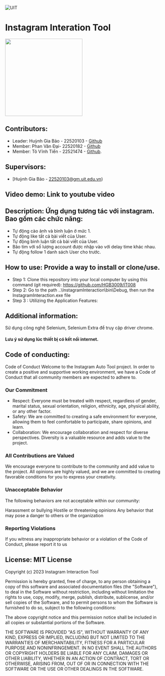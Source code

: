 ![UIT](https://img.shields.io/badge/from-UIT%20VNUHCM-blue?style=for-the-badge&link=https%3A%2F%2Fwww.uit.edu.vn%2F)

# Instagram Interation Tool

<img src="https://scontent.xx.fbcdn.net/v/t1.15752-9/410743064_673104878343788_5498287861708088725_n.png?stp=dst-png_p206x206&_nc_cat=108&ccb=1-7&_nc_sid=510075&_nc_eui2=AeGbDayKS7LZyEcKS-hLznZo565IDjl-yIznrkgOOX7IjAfQfsbcZYE0Iz05BLCGCgHfFs7J9a-msH99Hf2oXZM8&_nc_ohc=oEo88KpSVsMAX8_i7nt&_nc_ad=z-m&_nc_cid=0&_nc_ht=scontent.xx&oh=03_AdTfBNWUxSihffadoBdehcm3tpK4TzS8ytGrK0ujVRwYRg&oe=65A9A71B" width="250"/>

## **Contributors**:
- Leader: Huỳnh Gia Bảo - 22520103 - [Github](https://github.com/HGB3009)
- Member: Phan Văn Đại- 22520182 - [Github](https://github.com/PhanVanDiej)
- Member: Tô Vĩnh Tiến - 22521474 - [Github](https://github.com/Terry).

## **Supervisors**:

- [Huỳnh Gia Bảo - 22520103@gm.uit.edu.vn)

## **Video demo**: Link to youtube video

## **Description**: Ứng dụng tương tác với instagram. Bao gồm các chức năng:
- Tự động cào ảnh và bình luận ở mức 1.
- Tự động like tất cả bài viết của User.
- Tự động bình luận tất cả bài viết của User.
- Bão tim với số lượng account được nhập vào với delay time khác nhau.
- Tự động follow 1 danh sách User cho trước.
  
## **How to use**: Provide a way to install or clone/use.
* Step 1: Clone this repository into your local computer by using this command (git required):
 https://github.com/HGB3009/IT008
* Step 2: Go to the path ..\InstagramInteraction\bin\Debug\, then run the InstagramInteraction.exe file
* Step 3 : Utilizing the Application Features:
## **Additional information**: 
Sử dụng công nghệ Selenium, Selenium Extra để truy cập driver chrome.
#### Lưu ý sử dụng lúc thiết bị có kết nối internet.

## **Code of conducting**:  
Code of Conduct
Welcome to the Instagram Auto Tool project. In order to create a positive and supportive working environment, we have a Code of Conduct that all community members are expected to adhere to.

### Our Commitment
* Respect: Everyone must be treated with respect, regardless of gender, marital status, sexual orientation, religion, ethnicity, age, physical ability, or any other factor.
* Safety: We are committed to creating a safe environment for everyone, allowing them to feel comfortable to participate, share opinions, and learn.
* Collaboration: We encourage collaboration and respect for diverse perspectives. Diversity is a valuable resource and adds value to the project.
### All Contributions are Valued
We encourage everyone to contribute to the community and add value to the project. All opinions are highly valued, and we are committed to creating favorable conditions for you to express your creativity.
### Unacceptable Behavior
The following behaviors are not acceptable within our community:

Harassment or bullying
Hostile or threatening opinions
Any behavior that may pose a danger to others or the organization
### Reporting Violations
If you witness any inappropriate behavior or a violation of the Code of Conduct, please report it to us
## **License**: MIT License

Copyright (c) 2023 Instagram Interaction Tool

Permission is hereby granted, free of charge, to any person obtaining a copy
of this software and associated documentation files (the "Software"), to deal
in the Software without restriction, including without limitation the rights
to use, copy, modify, merge, publish, distribute, sublicense, and/or sell
copies of the Software, and to permit persons to whom the Software is
furnished to do so, subject to the following conditions:

The above copyright notice and this permission notice shall be included in all
copies or substantial portions of the Software.

THE SOFTWARE IS PROVIDED "AS IS", WITHOUT WARRANTY OF ANY KIND, EXPRESS OR
IMPLIED, INCLUDING BUT NOT LIMITED TO THE WARRANTIES OF MERCHANTABILITY,
FITNESS FOR A PARTICULAR PURPOSE AND NONINFRINGEMENT. IN NO EVENT SHALL THE
AUTHORS OR COPYRIGHT HOLDERS BE LIABLE FOR ANY CLAIM, DAMAGES OR OTHER
LIABILITY, WHETHER IN AN ACTION OF CONTRACT, TORT OR OTHERWISE, ARISING FROM,
OUT OF OR IN CONNECTION WITH THE SOFTWARE OR THE USE OR OTHER DEALINGS IN THE
SOFTWARE.

